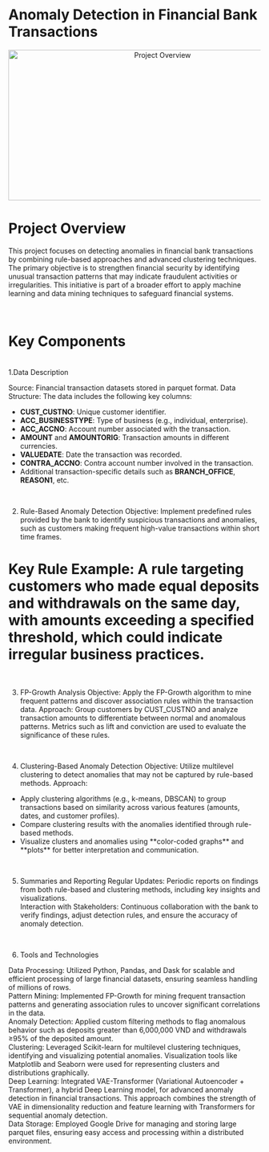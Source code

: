 # Anomaly Detection in Financial Bank Transactions

<div style="text-align: center;">
    <img src="https://developer-blogs.nvidia.com/wp-content/uploads/2021/03/featured_img_devblogs-494.png" alt="Project Overview" width="600" height="300">
</div>


# Project Overview
This project focuses on detecting anomalies in financial bank transactions by combining rule-based approaches and advanced clustering techniques. The primary objective is to strengthen financial security by identifying unusual transaction patterns that may indicate fraudulent activities or irregularities. This initiative is part of a broader effort to apply machine learning and data mining techniques to safeguard financial systems.

<br>

# Key Components
<br>
1.Data Description

Source: Financial transaction datasets stored in parquet format.
Data Structure: The data includes the following key columns:

<ul> <li><b>CUST_CUSTNO</b>: Unique customer identifier.</li> <li><b>ACC_BUSINESSTYPE</b>: Type of business (e.g., individual, enterprise).</li> <li><b>ACC_ACCNO</b>: Account number associated with the transaction.</li> <li><b>AMOUNT</b> and <b>AMOUNTORIG</b>: Transaction amounts in different currencies.</li> <li><b>VALUEDATE</b>: Date the transaction was recorded.</li> <li><b>CONTRA_ACCNO</b>: Contra account number involved in the transaction.</li> <li>Additional transaction-specific details such as <b>BRANCH_OFFICE</b>, <b>REASON1</b>, etc.</li> </ul> <br>

2. Rule-Based Anomaly Detection
Objective: Implement predefined rules provided by the bank to identify suspicious transactions and anomalies, such as customers making frequent high-value transactions within short time frames.<br>
# Key Rule Example: A rule targeting customers who made equal deposits and withdrawals on the same day, with amounts exceeding a specified threshold, which could indicate irregular business practices.

<br>

3. FP-Growth Analysis
Objective: Apply the FP-Growth algorithm to mine frequent patterns and discover association rules within the transaction data.
Approach: Group customers by CUST_CUSTNO and analyze transaction amounts to differentiate between normal and anomalous patterns. Metrics such as lift and conviction are used to evaluate the significance of these rules.

<br>

4. Clustering-Based Anomaly Detection
Objective: Utilize multilevel clustering to detect anomalies that may not be captured by rule-based methods.
Approach:

<ul> <li>Apply clustering algorithms (e.g., k-means, DBSCAN) to group transactions based on similarity across various features (amounts, dates, and customer profiles).</li> <li>Compare clustering results with the anomalies identified through rule-based methods.</li> <li>Visualize clusters and anomalies using **color-coded graphs** and **plots** for better interpretation and communication.</li> </ul> <br>

5. Summaries and Reporting
Regular Updates: Periodic reports on findings from both rule-based and clustering methods, including key insights and visualizations. <br>
Interaction with Stakeholders: Continuous collaboration with the bank to verify findings, adjust detection rules, and ensure the accuracy of anomaly detection.
<br>

6. Tools and Technologies
   
Data Processing: Utilized Python, Pandas, and Dask for scalable and efficient processing of large financial datasets, ensuring seamless handling of millions of rows. <br>
Pattern Mining: Implemented FP-Growth for mining frequent transaction patterns and generating association rules to uncover significant correlations in the data. <br>
Anomaly Detection: Applied custom filtering methods to flag anomalous behavior such as deposits greater than 6,000,000 VND and withdrawals ≥95% of the deposited amount. <br>
Clustering: Leveraged Scikit-learn for multilevel clustering techniques, identifying and visualizing potential anomalies. Visualization tools like Matplotlib and Seaborn were used for representing clusters and distributions graphically. <br>
Deep Learning: Integrated VAE-Transformer (Variational Autoencoder + Transformer), a hybrid Deep Learning model, for advanced anomaly detection in financial transactions. This approach combines the strength of VAE in dimensionality reduction and feature learning with Transformers for sequential anomaly detection. <br>
Data Storage: Employed Google Drive for managing and storing large parquet files, ensuring easy access and processing within a distributed environment. <br>
